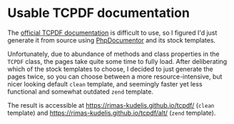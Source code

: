 # Usable TCPDF documentation

The [official TCPDF documentation](https://tcpdf.org/docs/srcdoc/TCPDF/) is difficult to use, so I figured I'd just generate it from source using [PhpDocumentor](https://docs.phpdoc.org/) and its stock templates.

Unfortunately, due to abundance of methods and class properties in the `TCPDF` class, the pages take quite some time to fully load. After deliberating which of the stock templates to choose, I decided to just generate the pages twice, so you can choose between a more resource-intensive, but nicer looking default `clean` template, and seemingly faster yet less functional and somewhat outdated `zend` template.

The result is accessible at https://rimas-kudelis.github.io/tcpdf/ (`clean` template) and https://rimas-kudelis.github.io/tcpdf/alt/ (`zend` template). 
